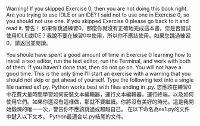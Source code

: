 Warning!
If you skipped Exercise 0, then you are not doing this book right. Are you trying to use IDLE or an IDE? I said not to use one in Exercise 0, so you should not use one. If you skipped Exercise 0 please go back to it and read it.
警告！
如果你跳過練習0，那麼你就沒有正確地完成這本書。您是否嘗試使用IDLE或IDE？我說不要在練習0中使用，所以你不應該使用。如果您跳過練習0，請返回並閱讀。

You should have spent a good amount of time in Exercise 0 learning how to install a text editor, run the text editor, run the Terminal, and work with both of them. If you haven’t done that, then do not go on. You will not have a good time. This is the only time I’ll start an exercise with a warning that you should not skip or get ahead of yourself.
Type the following text into a single file named ex1.py. Python works best with files ending in .py.
您應該在練習0中花費大量時間學習如何安裝文本編輯器，運行文本編輯器，運行終端，以及如何使用它們。如果你還沒有這樣做，那就不要繼續。你將沒有美好的時光。這是我開始鍛煉的唯一一次，警告你不應該跳過或超越自己。
在以下命名為ex1.py的文件中鍵入以下文本。 Python最適合以.py結尾的文件。